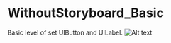 # WithoutStoryboard_Basic
Basic level of set UIButton and UILabel.
![Alt text](https://github.com/iOS-Xcode/WithoutStoryboard_Basic/tree/main/WithoutStoryboard_Basic/screenshot1.png?raw=true "Title")
